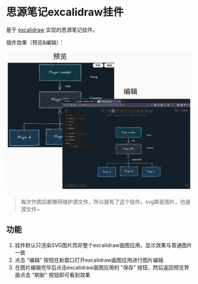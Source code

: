 # 思源笔记excalidraw挂件

基于 [excalidraw](https://docs.excalidraw.com/docs) 实现的思源笔记挂件。

插件效果（预览&编辑）：

![](./preview.png)

> 每次作图后都懒得维护源文件，所以就有了这个挂件。svg即是图片，也是源文件~

## 功能

1. 挂件默认只渲染SVG图片而非整个excalidraw画图应用，显示效果与普通图片一致
2. 点击 "编辑" 按钮在新窗口打开excalidraw画图应用进行图片编辑
3. 在图片编辑完毕后点击excalidraw画图应用的 "保存" 按钮，然后返回预览界面点击 "刷新" 按钮即可看到效果